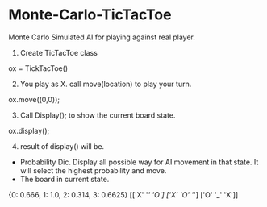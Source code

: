 # Monte-Carlo-TicTacToe
Monte Carlo Simulated AI for playing against real player.

1. Create TicTacToe class

  ox = TickTacToe()

2. You play as X. call move(location) to play your turn.

  ox.move((0,0));

3. Call Display(); to show the current board state.

  ox.display();

4. result of display() will be.
  - Probability Dic. Display all possible way for AI movement in that state.
    It will select the highest probability and move.
  - The board in current state.
  
{0: 0.666, 1: 1.0, 2: 0.314, 3: 0.6625}
[['X' '_' 'O']
 ['X' 'O' '_']
 ['O' '_' 'X']]
